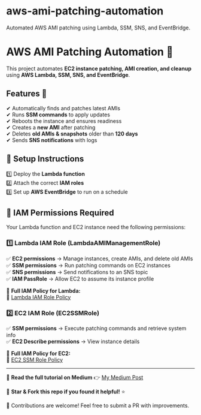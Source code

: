 # aws-ami-patching-automation
Automated AWS AMI patching using Lambda, SSM, SNS, and EventBridge.

# AWS AMI Patching Automation 🚀  

This project automates **EC2 instance patching, AMI creation, and cleanup** using **AWS Lambda, SSM, SNS, and EventBridge**.

## Features 🌟
✔ Automatically finds and patches latest AMIs  
✔ Runs **SSM commands** to apply updates  
✔ Reboots the instance and ensures readiness  
✔ Creates a **new AMI** after patching  
✔ Deletes **old AMIs & snapshots** older than **120 days**  
✔ Sends **SNS notifications** with logs  

## 📌 Setup Instructions
1️⃣ Deploy the **Lambda function**  
2️⃣ Attach the correct **IAM roles**  
3️⃣ Set up **AWS EventBridge** to run on a schedule

## **🔹 IAM Permissions Required**
Your Lambda function and EC2 instance need the following permissions:  

### **1️⃣ Lambda IAM Role (LambdaAMIManagementRole)**
✅ **EC2 permissions** → Manage instances, create AMIs, and delete old AMIs  
✅ **SSM permissions** → Run patching commands on EC2 instances  
✅ **SNS permissions** → Send notifications to an SNS topic  
✅ **IAM PassRole** → Allow EC2 to assume its instance profile  

📌 **Full IAM Policy for Lambda:**  
🔗 [Lambda IAM Role Policy](https://github.com/saratkalisetty/aws-ami-patching-automation/blob/main/iam/lambda_role.json)  

### **2️⃣ EC2 IAM Role (EC2SSMRole)**
✅ **SSM permissions** → Execute patching commands and retrieve system info  
✅ **EC2 Describe permissions** → View instance details  

📌 **Full IAM Policy for EC2:**  
🔗 [EC2 SSM Role Policy](https://github.com/saratkalisetty/aws-ami-patching-automation/blob/main/iam/ec2_ssm_role.json)  

---
🔗 **Read the full tutorial on Medium** 👉 [My Medium Post](https://medium.com/your-medium-link)  

🚀 **Star & Fork this repo if you found it helpful!** ⭐  

📩 Contributions are welcome! Feel free to submit a PR with improvements.
